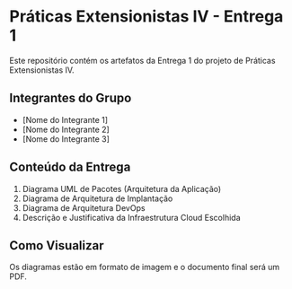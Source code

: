 # Práticas Extensionistas IV - Entrega 1

Este repositório contém os artefatos da Entrega 1 do projeto de Práticas Extensionistas IV.

## Integrantes do Grupo

- [Nome do Integrante 1]
- [Nome do Integrante 2]
- [Nome do Integrante 3]

## Conteúdo da Entrega

1. Diagrama UML de Pacotes (Arquitetura da Aplicação)
2. Diagrama de Arquitetura de Implantação
3. Diagrama de Arquitetura DevOps
4. Descrição e Justificativa da Infraestrutura Cloud Escolhida

## Como Visualizar

Os diagramas estão em formato de imagem e o documento final será um PDF.

